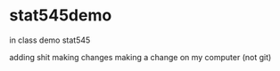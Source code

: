 # stat545demo
in class demo stat545

adding shit
making changes
making a change on my computer (not git)
